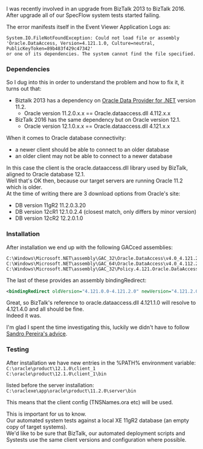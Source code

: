 I was recently involved in an upgrade from BizTalk 2013 to BizTalk 2016.  
After upgrade all of our SpecFlow system tests started failing.  

The error manifests itself in the Event Viewer Application Logs as:  
```
System.IO.FileNotFoundException: Could not load file or assembly 
'Oracle.DataAccess, Version=4.121.1.0, Culture=neutral, PublicKeyToken=89b483f429c47342' 
or one of its dependencies. The system cannot find the file specified.
```


### Dependencies

So I dug into this in order to understand the problem and how to fix it, it turns out that:  
* Biztalk 2013 has a dependency on [Oracle Data Provider for .NET](https://www.oracle.com/technetwork/topics/dotnet/index-085163.html) version 11.2.  
    * Oracle version 11.2.0.x.x == Oracle.dataaccess.dll 4.112.x.x
* BizTalk 2016 has the same dependency but on Oracle version 12.1.
    * Oracle version 12.1.0.x.x	== Oracle.dataaccess.dll 4.121.x.x

When it comes to Oracle database connectivity:
* a newer client should be able to connect to an older database
* an older client may not be able to connect to a newer database

In this case the client is the oracle.dataaccess.dll library used by BizTalk, aligned to Oracle database 12.1.  
Well that's OK then, because our target servers are running Oracle 11.2 which is older.  
At the time of writing there are 3 download options from Oracle's site:
* DB version 11gR2  11.2.0.3.20	
* DB version 12cR1  12.1.0.2.4		(closest match, only differs by minor version)
* DB version 12cR2  12.2.0.1.0	


### Installation

After installation we end up with the following GACced assemblies:  
``` 
C:\Windows\Microsoft.NET\assembly\GAC_32\Oracle.DataAccess\v4.0_4.121.2.0__89b483f429c47342   
C:\Windows\Microsoft.NET\assembly\GAC_64\Oracle.DataAccess\v4.0_4.112.2.0__89b483f429c47342\  
C:\Windows\Microsoft.NET\assembly\GAC_32\Policy.4.121.Oracle.DataAccess\v4.0_4.121.2.0__89b483f429c47342 
```  
The last of these provides an assembly bindingRedirect:
```XML 
<bindingRedirect oldVersion="4.121.0.0-4.121.2.0" newVersion="4.121.2.0"/> 
```  
Great, so BizTalk's reference to oracle.dataaccess.dll 4.121.1.0 will resolve to 4.121.4.0 and all should be fine.  
Indeed it was.  

I'm glad I spent the time investigating this, luckily we didn't have to follow [Sandro Pereira's advice](https://blog.sandro-pereira.com/2017/10/05/biztalk-server-2016-could-not-load-file-or-assembly-oracle-dataaccess-version-or-one-of-its-dependencies/).  


### Testing

After installation we have new entries in the %PATH% environment variable: 
`C:\oracle\product\12.1.0\client_1`
`C:\oracle\product\12.1.0\client_1\bin`
  
listed before the server installation: 
`C:\oraclexe\app\oracle\product\11.2.0\server\bin`  

This means that the client config (TNSNames.ora etc) will be used.  

This is important for us to know.  
Our automated system tests against a local XE 11gR2 database (an empty copy of target systems).  
We'd like to be sure that BizTalk, our automated deployment scripts and Systests use the same client versions and configuration where possible.  

